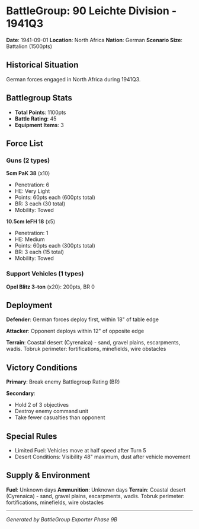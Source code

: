 # BattleGroup: 90 Leichte Division - 1941Q3

**Date**: 1941-09-01
**Location**: North Africa
**Nation**: German
**Scenario Size**: Battalion (1500pts)

## Historical Situation

German forces engaged in North Africa during 1941Q3.

## Battlegroup Stats

- **Total Points**: 1100pts
- **Battle Rating**: 45
- **Equipment Items**: 3

## Force List

### Guns (2 types)

**5cm PaK 38** (x10)
- Penetration: 6
- HE: Very Light
- Points: 60pts each (600pts total)
- BR: 3 each (30 total)
- Mobility: Towed

**10.5cm leFH 18** (x5)
- Penetration: 1
- HE: Medium
- Points: 60pts each (300pts total)
- BR: 3 each (15 total)
- Mobility: Towed

### Support Vehicles (1 types)

**Opel Blitz 3-ton** (x20): 200pts, BR 0

## Deployment

**Defender**: German forces deploy first, within 18" of table edge

**Attacker**: Opponent deploys within 12" of opposite edge

**Terrain**: Coastal desert (Cyrenaica) - sand, gravel plains, escarpments, wadis. Tobruk perimeter: fortifications, minefields, wire obstacles

## Victory Conditions

**Primary**: Break enemy Battlegroup Rating (BR)

**Secondary**:
- Hold 2 of 3 objectives
- Destroy enemy command unit
- Take fewer casualties than opponent

## Special Rules

- Limited Fuel: Vehicles move at half speed after Turn 5
- Desert Conditions: Visibility 48" maximum, dust after vehicle movement

## Supply & Environment

**Fuel**: Unknown days
**Ammunition**: Unknown days
**Terrain**: Coastal desert (Cyrenaica) - sand, gravel plains, escarpments, wadis. Tobruk perimeter: fortifications, minefields, wire obstacles

---

*Generated by BattleGroup Exporter Phase 9B*
